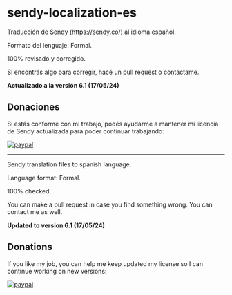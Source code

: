 # sendy-localization-es
Traducción de Sendy (https://sendy.co/) al idioma español.

Formato del lenguaje: Formal.

100% revisado y corregido.

Si encontrás algo para corregir, hacé un pull request o contactame.

**Actualizado a la versión 6.1 (17/05/24)**

## Donaciones
Si estás conforme con mi trabajo, podés ayudarme a mantener mi licencia de Sendy actualizada para poder continuar trabajando:

[![paypal](https://www.paypalobjects.com/en_US/i/btn/btn_donateCC_LG.gif)](https://www.paypal.com/donate?hosted_button_id=RPVUW39UUS7NY)

---

Sendy translation files to spanish language.

Language format: Formal.

100% checked.

You can make a pull request in case you find something wrong. You can contact me as well.

**Updated to version 6.1 (17/05/24)**

## Donations
If you like my job, you can help me keep updated my license so I can continue working on new versions:

[![paypal](https://www.paypalobjects.com/en_US/i/btn/btn_donateCC_LG.gif)](https://www.paypal.com/donate?hosted_button_id=RPVUW39UUS7NY)
